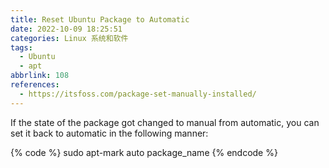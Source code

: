 ```yaml
---
title: Reset Ubuntu Package to Automatic
date: 2022-10-09 18:25:51
categories: Linux 系统和软件
tags:
  - Ubuntu
  - apt
abbrlink: 108
references:
  - https://itsfoss.com/package-set-manually-installed/
---
```

If the state of the package got changed to manual from automatic, you can set it back to automatic in the following manner:

{% code %}
sudo apt-mark auto package_name
{% endcode %}
